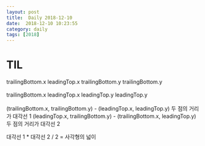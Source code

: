 ```yaml
---
layout: post
title:  Daily 2018-12-10
date:  2018-12-10 10:23:55
category: daily
tags: [2018]
---
```




# TIL

trailingBottom.x             leadingTop.x
   trailingBottom.y            trailingBottom.y
​                     
​                           
   trailingBottom.x            leadingTop.x
   leadingTop.y               leadingTop.y
​                        
​                        
   (trailingBottom.x, trailingBottom.y) -  (leadingTop.x, leadingTop.y) 두 점의 거리가 대각선 1
   (leadingTop.x, trailingBottom.y) - (trailingBottom.x, leadingTop.y) 두 점의 거리가 대각선 2

   대각선 1 * 대각선 2 / 2 = 사각형의 넓이

